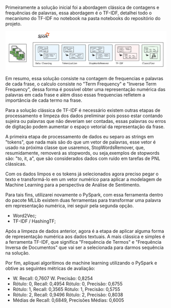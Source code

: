 
Primeiramente a solução inicial foi a abordagem clássica de contagens e frequências de palavras, essa abordagem é o TF-IDF, detalhei todo o mecanismo do TF-IDF no notebook na pasta notebooks do repositório do projeto.

<img src="../img/pipeline_tfidf.png">

Em resumo, essa solução consiste na contagem de frequencias e palavras de cada frase, o calculo consiste no "Term Frequency" e "Inverse Term Frequency", dessa forma é possível obter uma representação numérica das palavras em cada frase e além disso essas frequencias refletem a importância de cada termo na frase. 

Para a solução clássica de TF-IDF é necessário existem outras etapas de processamento e limpeza dos dados preliminar pois posso estar contando sujeira ou palavras que não deveriam ser contadas, essas palavras ou erros de digitação podem aumentar o espaço vetorial da representação da frase.

A primeira etapa de processamento de dados eu separo as strings em "tokens", que nada mais são do que um vetor de palavras, esse vetor é usado na próxima classe que usaremos, StopWordsRemover, que, resumidamente, removerá as stopwords, ou seja,exemplos de stopwords são: "to, it, a", que são considerados dados com ruído em tarefas de PNL clássicas.

Com os dados limpos e os tokens já selecionados agora preciso pegar o texto e transformá-lo em um vetor numérico para aplicar a modelagem de Machine Learning para a perspectiva de Análise de Sentimento.

Para tais fins, utilizarei novamente o PySpark, com essa ferramenta dentro do pacote MLLib existem duas ferramentas para transformar uma palavra em representação numérica, irei seguir pela segunda opção.

- Word2Vec;
- TF-IDF / HashingTF;

Após a limpeza de dados anterior, agora é a etapa de aplicar alguma forma de representação numérica aos dados textuais. A mais clássica e simples é a ferramenta TF-IDF, que significa "Frequência de Termos" e "Frequência Inversa de Documentos" que vai ser a selecionada para darmos sequência na solução.

Por fim, apliquei algorítimos de machine learning utilizando o PySpark e obtive as seguintes métricas de avaliação:

- W. Recall: 0,7607 W. Precisão: 0,8254
- Rótulo: 0, Recall: 0,4954 Rótulo: 0, Precisão: 0,6755
- Rótulo: 1, Recall: 0,3565 Rótulo: 1, Precisão: 0,5755
- Rótulo: 2, Recall: 0,9496 Rótulo: 2, Precisão: 0,8038
- Médias de Recall: 0,6849, Precisões Médias: 0,6005